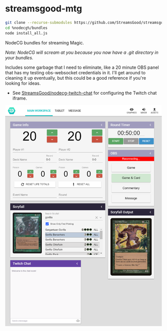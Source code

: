 # streamsgood-mtg

```sh
git clone --recurse-submodules https://github.com/StreamsGood/streamsgood-mtg %nodecg%/bundles
cd %nodecg%/bundles
node install_all.js
```

NodeCG bundles for streaming Magic.

_Note: NodeCG will scream at you because you now have a .git directory in your bundles._

Includes some garbage that I need to eliminate, like a 20 minute OBS panel that has my testing obs-websocket credentials in it. I'll get around to cleaning it up eventually, but this could be a good reference if you're looking for ideas.

* See [StreamsGood/nodecg-twitch-chat](https://github.com/StreamsGood/nodecg-twitch-chat) for configuring the Twitch chat iframe.

![sample-screenshot.png](./sample_screenshot.png)
